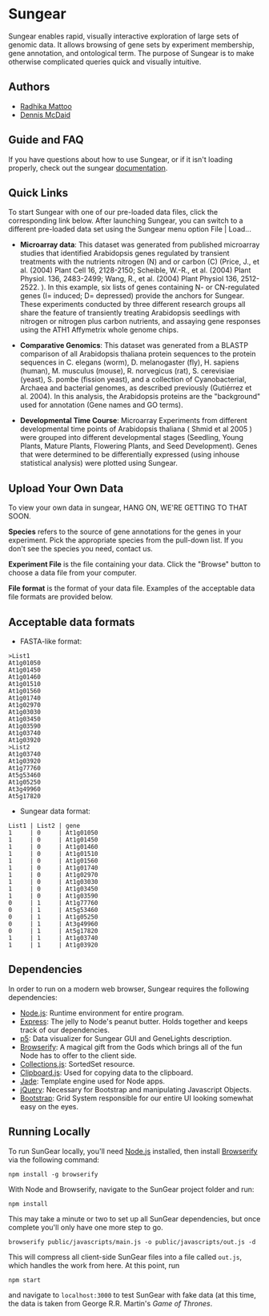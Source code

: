 # Sungear

Sungear enables rapid, visually interactive exploration of large sets of genomic data. It allows browsing of gene sets by experiment membership, gene annotation, and ontological term. The purpose of Sungear is to make otherwise complicated queries quick and visually intuitive.

## Authors

* [Radhika Mattoo](https://github.com/radhikamattoo)
* [Dennis McDaid](https://github.com/RajahBimmy)

## Guide and FAQ
If you have questions about how to use Sungear, or if it isn't loading properly, check out the sungear [documentation](docs/).

## Quick Links

To start Sungear with one of our pre-loaded data files, click the corresponding link below. After launching Sungear, you can switch to a different pre-loaded data set using the Sungear menu option File | Load...

* __Microarray data__: This dataset was generated from published microarray studies that identified Arabidopsis genes regulated by transient treatments with the nutrients nitrogen (N) and or carbon (C) (Price, J., et al. (2004) Plant Cell 16, 2128-2150; Scheible, W.-R., et al. (2004) Plant Physiol. 136, 2483-2499; Wang, R., et al. (2004) Plant Physiol 136, 2512-2522. ). In this example, six lists of genes containing N- or CN-regulated genes (I= induced; D= depressed) provide the anchors for Sungear. These experiments conducted by three different research groups all share the feature of transiently treating Arabidopsis seedlings with nitrogen or nitrogen plus carbon nutrients, and assaying gene responses using the ATH1 Affymetrix whole genome chips.

* __Comparative Genomics__: This dataset was generated from a BLASTP comparison of all Arabidopsis thaliana protein sequences to the protein sequences in C. elegans (worm), D. melanogaster (fly), H. sapiens (human), M. musculus (mouse), R. norvegicus (rat), S. cerevisiae (yeast), S. pombe (fission yeast), and a collection of Cyanobacterial, Archaea and bacterial genomes, as described previously (Gutiérrez et al. 2004). In this analysis, the Arabidopsis proteins are the "background" used for annotation (Gene names and GO terms).

* __Developmental Time Course__: Microarray Experiments from different developmental time points of Arabidopsis thaliana ( Shmid et al 2005 ) were grouped into different developmental stages (Seedling, Young Plants, Mature Plants, Flowering Plants, and Seed Development). Genes that were determined to be differentially expressed (using inhouse statistical analysis) were plotted using Sungear.

## Upload Your Own Data

To view your own data in sungear, HANG ON, WE'RE GETTING TO THAT SOON.

__Species__ refers to the source of gene annotations for the genes in your experiment. Pick the appropriate species from the pull-down list. If you don't see the species you need, contact us.

__Experiment File__ is the file containing your data. Click the "Browse" button to choose a data file from your computer.

__File format__ is the format of your data file. Examples of the acceptable data file formats are provided below.

## Acceptable data formats

* FASTA-like format:
```
>List1
At1g01050
At1g01450
At1g01460
At1g01510
At1g01560
At1g01740
At1g02970
At1g03030
At1g03450
At1g03590
At1g03740
At1g03920
>List2
At1g03740
At1g03920
At1g77760
At5g53460
At1g05250
At3g49960
At5g17820
```

* Sungear data format:
```
List1 | List2 | gene
1     | 0     | At1g01050
1     | 0     | At1g01450
1     | 0     | At1g01460
1     | 0     | At1g01510
1     | 0     | At1g01560
1     | 0     | At1g01740
1     | 0     | At1g02970
1     | 0     | At1g03030
1     | 0     | At1g03450
1     | 0     | At1g03590
0     | 1     | At1g77760
0     | 1     | At5g53460
0     | 1     | At1g05250
0     | 1     | At3g49960
0     | 1     | At5g17820
1     | 1     | At1g03740
1     | 1     | At1g03920
```

## Dependencies

In order to run on a modern web browser, Sungear requires the following dependencies:

* [Node.js](https://nodejs.org/en/): Runtime environment for entire program.
* [Express](https://expressjs.com/): The jelly to Node's peanut butter. Holds together and keeps track of our dependencies.
* [p5](http://p5js.org/): Data visualizer for Sungear GUI and GeneLights description.
* [Browserify](http://browserify.org/): A magical gift from the Gods which brings all of the fun Node has to offer to the client side.
* [Collections.js](http://www.collectionsjs.com/): SortedSet resource.
* [Clipboard.js](https://clipboardjs.com/): Used for copying data to the clipboard.
* [Jade](http://jade-lang.com/): Template engine used for Node apps.
* [jQuery](https://jquery.com/): Necessary for Bootstrap and manipulating Javascript Objects.
* [Bootstrap](http://getbootstrap.com/): Grid System responsible for our entire UI looking somewhat easy on the eyes.

## Running Locally

To run SunGear locally, you'll need [Node.js](https://nodejs.org/en/) installed, then install [Browserify](http://browserify.org/) via the following command:

`npm install -g browserify`

With Node and Browserify, navigate to the SunGear project folder and run:

`npm install`

This may take a minute or two to set up all SunGear dependencies, but once complete you'll only have one more step to go.

`browserify public/javascripts/main.js -o public/javascripts/out.js -d`

This will compress all client-side SunGear files into a file called `out.js`, which handles the work from here. At this point, run

`npm start`

and navigate to `localhost:3000` to test SunGear with fake data (at this time, the data is taken from George R.R. Martin's _Game of Thrones_.
